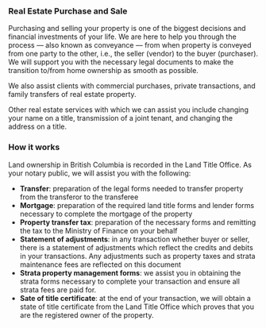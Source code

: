### Real Estate Purchase and Sale

Purchasing and selling your property is one of the biggest decisions and financial investments of your life.
We are here to help you through the process — also known as conveyance — from when property is
conveyed from one party to the other, i.e., the seller (vendor) to the buyer (purchaser). We will support
you with the necessary legal documents to make the transition to/from home ownership as smooth as
possible.

We also assist clients with commercial purchases, private transactions, and family transfers of real estate
property.

Other real estate services with which we can assist you include changing your name on a title, transmission of a joint
tenant, and changing the address on a title.

### How it works

Land ownership in British Columbia is recorded in the Land Title Office. As your notary public, we will
assist you with the following:

- **Transfer**: preparation of the legal forms needed to transfer property from the transferor to the
  transferee
- **Mortgage**: preparation of the required land title forms and lender forms necessary to complete the
  mortgage of the property
- **Property transfer tax**: preparation of the necessary forms and remitting the tax to the Ministry of
  Finance on your behalf
- **Statement of adjustments**: in any transaction whether buyer or seller, there is a statement of adjustments
  which reflect the credits and debits in your transactions. Any adjustments such as property taxes and
  strata maintenance fees are reflected on this document
- **Strata property management forms**: we assist you in obtaining the strata forms necessary to
  complete your transaction and ensure all strata fees are paid for.
- **Sate of title certificate**: at the end of your transaction, we will obtain a state of title certificate from
  the Land Title Office which proves that you are the registered owner of the property.
